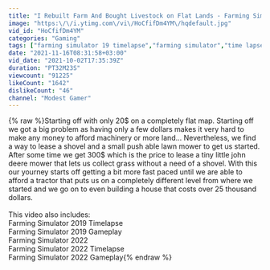 ```yaml
---
title: "I Rebuilt Farm And Bought Livestock on Flat Lands - Farming Simulator 19 Timelapse"
image: "https:\/\/i.ytimg.com\/vi\/HoCfifDm4YM\/hqdefault.jpg"
vid_id: "HoCfifDm4YM"
categories: "Gaming"
tags: ["farming simulator 19 timelapse","farming simulator","time lapse"]
date: "2021-11-16T08:31:58+03:00"
vid_date: "2021-10-02T17:35:39Z"
duration: "PT32M23S"
viewcount: "91225"
likeCount: "1642"
dislikeCount: "46"
channel: "Modest Gamer"
---
```

{% raw %}Starting off with only 20$ on a completely flat map. Starting off we got a big problem as having only a few dollars makes it very hard to make any money to afford machinery or more land... Nevertheless, we find a way to lease a shovel and a small push able lawn mower to get us started. After some time we get 300$ which is the price to lease a tiny little john deere mower that lets us collect grass without a need of a shovel. With this our yourney starts off getting a bit more fast paced until we are able to afford a tractor that puts us on a completely different level from where we started and we go on to even building a house that costs over 25 thousand dollars.<br /><br />This video also includes:<br />Farming Simulator 2019 Timelapse<br />Farming Simulator 2019 Gameplay<br />Farming Simulator 2022 <br />Farming Simulator 2022 Timelapse<br />Farming Simulator 2022 Gameplay{% endraw %}
